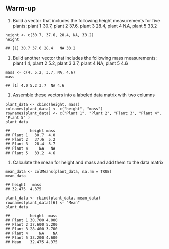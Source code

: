 ## Warm-up

1.  Build a vector that includes the following height measurements for
    five plants: plant 1 30.7, plant 2 37.6, plant 3 28.4, plant 4 NA,
    plant 5 33.2

<!-- -->

    height <- c(30.7, 37.6, 28.4, NA, 33.2)
    height

    ## [1] 30.7 37.6 28.4   NA 33.2

1.  Build another vector that includes the following mass measurements:
    plant 1 4, plant 2 5.2, plant 3 3.7, plant 4 NA, plant 5 4.6

<!-- -->

    mass <- c(4, 5.2, 3.7, NA, 4.6)
    mass

    ## [1] 4.0 5.2 3.7  NA 4.6

1.  Assemble these vectors into a labeled data matrix with two columns

<!-- -->

    plant_data <- cbind(height, mass)
    colnames(plant_data) <- c("height", "mass")
    rownames(plant_data) <- c("Plant 1", "Plant 2", "Plant 3", "Plant 4", "Plant 5" )
    plant_data

    ##         height mass
    ## Plant 1   30.7  4.0
    ## Plant 2   37.6  5.2
    ## Plant 3   28.4  3.7
    ## Plant 4     NA   NA
    ## Plant 5   33.2  4.6

1.  Calculate the mean for height and mass and add them to the data
    matrix

<!-- -->

    mean_data <- colMeans(plant_data, na.rm = TRUE)
    mean_data

    ## height   mass 
    ## 32.475  4.375

    plant_data <- rbind(plant_data, mean_data)
    rownames(plant_data)[6] <- "Mean"
    plant_data

    ##         height  mass
    ## Plant 1 30.700 4.000
    ## Plant 2 37.600 5.200
    ## Plant 3 28.400 3.700
    ## Plant 4     NA    NA
    ## Plant 5 33.200 4.600
    ## Mean    32.475 4.375
